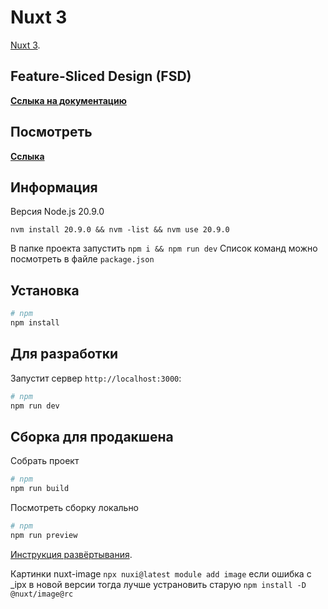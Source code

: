 # Nuxt 3

[Nuxt 3](https://nuxt.com/docs/getting-started/introduction).

## Feature-Sliced Design (FSD)

**[Сслыка на документацию](https://feature-sliced.design/ru/docs/get-started/overview)**

## Посмотреть

**[Сслыка](https://proksiks.github.io/site/convert/)**

## Информация

Версия Node.js 20.9.0

`nvm install 20.9.0 && nvm -list && nvm use 20.9.0`

В папке проекта запустить `npm i && npm run dev`
Список команд можно посмотреть в файле `package.json`

## Установка

```bash
# npm
npm install
```

## Для разработки

Запустит сервер `http://localhost:3000`:

```bash
# npm
npm run dev
```

## Сборка для продакшена

Собрать проект

```bash
# npm
npm run build
```

Посмотреть сборку локально

```bash
# npm
npm run preview

```

[Инструкция развёртывания](https://nuxt.com/docs/getting-started/deployment).

Картинки nuxt-image `npx nuxi@latest module add image` если ошибка с \_ipx в новой версии тогда лучше устрановить старую
`npm install -D @nuxt/image@rc`

